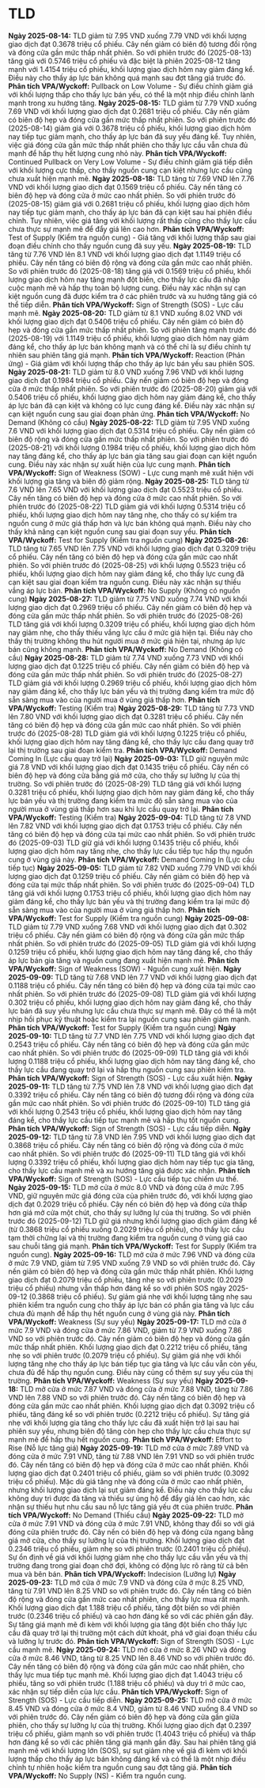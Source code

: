 # TLD

**Ngày 2025-08-14:** TLD giảm từ 7.95 VND xuống 7.79 VND với khối lượng giao dịch đạt 0.3678 triệu cổ phiếu. Cây nến giảm có biên độ tương đối rộng và đóng cửa gần mức thấp nhất phiên. So với phiên trước đó (2025-08-13) tăng giá với 0.5746 triệu cổ phiếu và đặc biệt là phiên 2025-08-12 tăng mạnh với 1.4154 triệu cổ phiếu, khối lượng giao dịch hôm nay giảm đáng kể. Điều này cho thấy áp lực bán không quá mạnh sau đợt tăng giá trước đó. **Phân tích VPA/Wyckoff:** Pullback on Low Volume - Sự điều chỉnh giảm giá với khối lượng thấp cho thấy lực bán yếu, có thể là một nhịp điều chỉnh lành mạnh trong xu hướng tăng.
**Ngày 2025-08-15:** TLD giảm từ 7.79 VND xuống 7.69 VND với khối lượng giao dịch đạt 0.2681 triệu cổ phiếu. Cây nến giảm có biên độ hẹp và đóng cửa gần mức thấp nhất phiên. So với phiên trước đó (2025-08-14) giảm giá với 0.3678 triệu cổ phiếu, khối lượng giao dịch hôm nay tiếp tục giảm mạnh, cho thấy áp lực bán đã suy yếu đáng kể. Tuy nhiên, việc giá đóng cửa gần mức thấp nhất phiên cho thấy lực cầu vẫn chưa đủ mạnh để hấp thụ hết lượng cung nhỏ này. **Phân tích VPA/Wyckoff:** Continued Pullback on Very Low Volume - Sự điều chỉnh giảm giá tiếp diễn với khối lượng cực thấp, cho thấy nguồn cung cạn kiệt nhưng lực cầu cũng chưa xuất hiện mạnh mẽ.
**Ngày 2025-08-18:** TLD tăng từ 7.69 VND lên 7.76 VND với khối lượng giao dịch đạt 0.1569 triệu cổ phiếu. Cây nến tăng có biên độ hẹp và đóng cửa ở mức cao nhất phiên. So với phiên trước đó (2025-08-15) giảm giá với 0.2681 triệu cổ phiếu, khối lượng giao dịch hôm nay tiếp tục giảm mạnh, cho thấy áp lực bán đã cạn kiệt sau hai phiên điều chỉnh. Tuy nhiên, việc giá tăng với khối lượng rất thấp cũng cho thấy lực cầu chưa thực sự mạnh mẽ để đẩy giá lên cao hơn. **Phân tích VPA/Wyckoff:** Test of Supply (Kiểm tra nguồn cung) - Giá tăng với khối lượng thấp sau giai đoạn điều chỉnh cho thấy nguồn cung đã suy yếu.
**Ngày 2025-08-19:** TLD tăng từ 7.76 VND lên 8.1 VND với khối lượng giao dịch đạt 1.1149 triệu cổ phiếu. Cây nến tăng có biên độ rộng và đóng cửa gần mức cao nhất phiên. So với phiên trước đó (2025-08-18) tăng giá với 0.1569 triệu cổ phiếu, khối lượng giao dịch hôm nay tăng mạnh đột biến, cho thấy lực cầu đã nhập cuộc mạnh mẽ và hấp thụ toàn bộ lượng cung. Điều này xác nhận sự cạn kiệt nguồn cung đã được kiểm tra ở các phiên trước và xu hướng tăng giá có thể tiếp diễn. **Phân tích VPA/Wyckoff:** Sign of Strength (SOS) - Lực cầu mạnh mẽ.
**Ngày 2025-08-20:** TLD giảm từ 8.1 VND xuống 8.02 VND với khối lượng giao dịch đạt 0.5406 triệu cổ phiếu. Cây nến giảm có biên độ hẹp và đóng cửa gần mức thấp nhất phiên. So với phiên tăng mạnh trước đó (2025-08-19) với 1.1149 triệu cổ phiếu, khối lượng giao dịch hôm nay giảm đáng kể, cho thấy áp lực bán không mạnh và có thể chỉ là sự điều chỉnh tự nhiên sau phiên tăng giá mạnh. **Phân tích VPA/Wyckoff:** Reaction (Phản ứng) - Giá giảm với khối lượng thấp cho thấy áp lực bán yếu sau phiên SOS.
**Ngày 2025-08-21:** TLD giảm từ 8.0 VND xuống 7.96 VND với khối lượng giao dịch đạt 0.1984 triệu cổ phiếu. Cây nến giảm có biên độ hẹp và đóng cửa ở mức thấp nhất phiên. So với phiên trước đó (2025-08-20) giảm giá với 0.5406 triệu cổ phiếu, khối lượng giao dịch hôm nay giảm đáng kể, cho thấy áp lực bán đã cạn kiệt và không có lực cung đáng kể. Điều này xác nhận sự cạn kiệt nguồn cung sau giai đoạn phản ứng. **Phân tích VPA/Wyckoff:** No Demand (Không có cầu)
**Ngày 2025-08-22:** TLD giảm từ 7.95 VND xuống 7.6 VND với khối lượng giao dịch đạt 0.5314 triệu cổ phiếu. Cây nến giảm có biên độ rộng và đóng cửa gần mức thấp nhất phiên. So với phiên trước đó (2025-08-21) với khối lượng 0.1984 triệu cổ phiếu, khối lượng giao dịch hôm nay tăng đáng kể, cho thấy áp lực bán gia tăng sau giai đoạn cạn kiệt nguồn cung. Điều này xác nhận sự xuất hiện của lực cung mạnh. **Phân tích VPA/Wyckoff:** Sign of Weakness (SOW) - Lực cung mạnh mẽ xuất hiện với khối lượng gia tăng và biên độ giảm rộng.
**Ngày 2025-08-25:** TLD tăng từ 7.6 VND lên 7.65 VND với khối lượng giao dịch đạt 0.5523 triệu cổ phiếu. Cây nến tăng có biên độ hẹp và đóng cửa ở mức cao nhất phiên. So với phiên trước đó (2025-08-22) TLD giảm giá với khối lượng 0.5314 triệu cổ phiếu, khối lượng giao dịch hôm nay tăng nhẹ, cho thấy có sự kiểm tra nguồn cung ở mức giá thấp hơn và lực bán không quá mạnh. Điều này cho thấy khả năng cạn kiệt nguồn cung sau giai đoạn suy yếu. **Phân tích VPA/Wyckoff:** Test for Supply (Kiểm tra nguồn cung)
**Ngày 2025-08-26:** TLD tăng từ 7.65 VND lên 7.75 VND với khối lượng giao dịch đạt 0.3209 triệu cổ phiếu. Cây nến tăng có biên độ hẹp và đóng cửa gần mức cao nhất phiên. So với phiên trước đó (2025-08-25) với khối lượng 0.5523 triệu cổ phiếu, khối lượng giao dịch hôm nay giảm đáng kể, cho thấy lực cung đã cạn kiệt sau giai đoạn kiểm tra nguồn cung. Điều này xác nhận sự thiếu vắng áp lực bán. **Phân tích VPA/Wyckoff:** No Supply (Không có nguồn cung)
**Ngày 2025-08-27:** TLD giảm từ 7.75 VND xuống 7.74 VND với khối lượng giao dịch đạt 0.2969 triệu cổ phiếu. Cây nến giảm có biên độ hẹp và đóng cửa gần mức thấp nhất phiên. So với phiên trước đó (2025-08-26) TLD tăng giá với khối lượng 0.3209 triệu cổ phiếu, khối lượng giao dịch hôm nay giảm nhẹ, cho thấy thiếu vắng lực cầu ở mức giá hiện tại. Điều này cho thấy thị trường không thu hút người mua ở mức giá hiện tại, nhưng áp lực bán cũng không mạnh. **Phân tích VPA/Wyckoff:** No Demand (Không có cầu)
**Ngày 2025-08-28:** TLD giảm từ 7.74 VND xuống 7.73 VND với khối lượng giao dịch đạt 0.1225 triệu cổ phiếu. Cây nến giảm có biên độ hẹp và đóng cửa gần mức thấp nhất phiên. So với phiên trước đó (2025-08-27) TLD giảm giá với khối lượng 0.2969 triệu cổ phiếu, khối lượng giao dịch hôm nay giảm đáng kể, cho thấy lực bán yếu và thị trường đang kiểm tra mức độ sẵn sàng mua vào của người mua ở vùng giá thấp hơn. **Phân tích VPA/Wyckoff:** Testing (Kiểm tra)
**Ngày 2025-08-29:** TLD tăng từ 7.73 VND lên 7.80 VND với khối lượng giao dịch đạt 0.3281 triệu cổ phiếu. Cây nến tăng có biên độ hẹp và đóng cửa gần mức cao nhất phiên. So với phiên trước đó (2025-08-28) TLD giảm giá với khối lượng 0.1225 triệu cổ phiếu, khối lượng giao dịch hôm nay tăng đáng kể, cho thấy lực cầu đang quay trở lại thị trường sau giai đoạn kiểm tra. **Phân tích VPA/Wyckoff:** Demand Coming In (Lực cầu quay trở lại)
**Ngày 2025-09-03:** TLD giữ nguyên mức giá 7.8 VND với khối lượng giao dịch đạt 0.1435 triệu cổ phiếu. Cây nến có biên độ hẹp và đóng cửa bằng giá mở cửa, cho thấy sự lưỡng lự của thị trường. So với phiên trước đó (2025-08-29) TLD tăng giá với khối lượng 0.3281 triệu cổ phiếu, khối lượng giao dịch hôm nay giảm đáng kể, cho thấy lực bán yếu và thị trường đang kiểm tra mức độ sẵn sàng mua vào của người mua ở vùng giá thấp hơn sau khi lực cầu quay trở lại. **Phân tích VPA/Wyckoff:** Testing (Kiểm tra)
**Ngày 2025-09-04:** TLD tăng từ 7.8 VND lên 7.82 VND với khối lượng giao dịch đạt 0.1753 triệu cổ phiếu. Cây nến tăng có biên độ hẹp và đóng cửa tại mức cao nhất phiên. So với phiên trước đó (2025-09-03) TLD giữ giá với khối lượng 0.1435 triệu cổ phiếu, khối lượng giao dịch hôm nay tăng nhẹ, cho thấy lực cầu tiếp tục hấp thụ nguồn cung ở vùng giá này. **Phân tích VPA/Wyckoff:** Demand Coming In (Lực cầu tiếp tục)
**Ngày 2025-09-05:** TLD giảm từ 7.82 VND xuống 7.79 VND với khối lượng giao dịch đạt 0.1259 triệu cổ phiếu. Cây nến giảm có biên độ hẹp và đóng cửa tại mức thấp nhất phiên. So với phiên trước đó (2025-09-04) TLD tăng giá với khối lượng 0.1753 triệu cổ phiếu, khối lượng giao dịch hôm nay giảm đáng kể, cho thấy lực bán yếu và thị trường đang kiểm tra lại mức độ sẵn sàng mua vào của người mua ở vùng giá thấp hơn. **Phân tích VPA/Wyckoff:** Test for Supply (Kiểm tra nguồn cung)
**Ngày 2025-09-08:** TLD giảm từ 7.79 VND xuống 7.68 VND với khối lượng giao dịch đạt 0.302 triệu cổ phiếu. Cây nến giảm có biên độ rộng và đóng cửa gần mức thấp nhất phiên. So với phiên trước đó (2025-09-05) TLD giảm giá với khối lượng 0.1259 triệu cổ phiếu, khối lượng giao dịch hôm nay tăng đáng kể, cho thấy áp lực bán gia tăng và nguồn cung đang xuất hiện mạnh mẽ. **Phân tích VPA/Wyckoff:** Sign of Weakness (SOW) - Nguồn cung xuất hiện.
**Ngày 2025-09-09:** TLD tăng từ 7.68 VND lên 7.7 VND với khối lượng giao dịch đạt 0.1188 triệu cổ phiếu. Cây nến tăng có biên độ hẹp và đóng cửa tại mức cao nhất phiên. So với phiên trước đó (2025-09-08) TLD giảm giá với khối lượng 0.302 triệu cổ phiếu, khối lượng giao dịch hôm nay giảm đáng kể, cho thấy lực bán đã suy yếu nhưng lực cầu chưa thực sự mạnh mẽ. Đây có thể là một nhịp hồi phục kỹ thuật hoặc kiểm tra lại nguồn cung sau phiên giảm mạnh. **Phân tích VPA/Wyckoff:** Test for Supply (Kiểm tra nguồn cung)
**Ngày 2025-09-10:** TLD tăng từ 7.7 VND lên 7.75 VND với khối lượng giao dịch đạt 0.2543 triệu cổ phiếu. Cây nến tăng có biên độ hẹp và đóng cửa gần mức cao nhất phiên. So với phiên trước đó (2025-09-09) TLD tăng giá với khối lượng 0.1188 triệu cổ phiếu, khối lượng giao dịch hôm nay tăng đáng kể, cho thấy lực cầu đang quay trở lại và hấp thụ nguồn cung sau phiên kiểm tra. **Phân tích VPA/Wyckoff:** Sign of Strength (SOS) - Lực cầu xuất hiện.
**Ngày 2025-09-11:** TLD tăng từ 7.75 VND lên 7.8 VND với khối lượng giao dịch đạt 0.3392 triệu cổ phiếu. Cây nến tăng có biên độ tương đối rộng và đóng cửa gần mức cao nhất phiên. So với phiên trước đó (2025-09-10) TLD tăng giá với khối lượng 0.2543 triệu cổ phiếu, khối lượng giao dịch hôm nay tăng đáng kể, cho thấy lực cầu tiếp tục mạnh mẽ và hấp thụ tốt nguồn cung. **Phân tích VPA/Wyckoff:** Sign of Strength (SOS) - Lực cầu tiếp diễn.
**Ngày 2025-09-12:** TLD tăng từ 7.8 VND lên 7.95 VND với khối lượng giao dịch đạt 0.3868 triệu cổ phiếu. Cây nến tăng có biên độ rộng và đóng cửa ở mức cao nhất phiên. So với phiên trước đó (2025-09-11) TLD tăng giá với khối lượng 0.3392 triệu cổ phiếu, khối lượng giao dịch hôm nay tiếp tục gia tăng, cho thấy lực cầu mạnh mẽ và xu hướng tăng giá được xác nhận. **Phân tích VPA/Wyckoff:** Sign of Strength (SOS) - Lực cầu tiếp tục chiếm ưu thế.
**Ngày 2025-09-15:** TLD mở cửa ở mức 8.0 VND và đóng cửa ở mức 7.95 VND, giữ nguyên mức giá đóng cửa của phiên trước đó, với khối lượng giao dịch đạt 0.2029 triệu cổ phiếu. Cây nến có biên độ hẹp và đóng cửa thấp hơn giá mở cửa một chút, cho thấy sự lưỡng lự của thị trường. So với phiên trước đó (2025-09-12) TLD giữ giá nhưng khối lượng giao dịch giảm đáng kể (từ 0.3868 triệu cổ phiếu xuống 0.2029 triệu cổ phiếu), cho thấy lực cầu tạm thời chững lại và thị trường đang kiểm tra nguồn cung ở vùng giá cao sau chuỗi tăng giá mạnh. **Phân tích VPA/Wyckoff:** Test for Supply (Kiểm tra nguồn cung).
**Ngày 2025-09-16:** TLD mở cửa ở mức 7.96 VND và đóng cửa ở mức 7.9 VND, giảm từ 7.95 VND xuống 7.9 VND so với phiên trước đó. Cây nến giảm có biên độ hẹp và đóng cửa gần mức thấp nhất phiên. Khối lượng giao dịch đạt 0.2079 triệu cổ phiếu, tăng nhẹ so với phiên trước (0.2029 triệu cổ phiếu) nhưng vẫn thấp hơn đáng kể so với phiên SOS ngày 2025-09-12 (0.3868 triệu cổ phiếu). Sự giảm giá nhẹ với khối lượng tăng nhẹ sau phiên kiểm tra nguồn cung cho thấy áp lực bán có phần gia tăng và lực cầu chưa đủ mạnh để hấp thụ hết nguồn cung ở vùng giá này. **Phân tích VPA/Wyckoff:** Weakness (Sự suy yếu)
**Ngày 2025-09-17:** TLD mở cửa ở mức 7.9 VND và đóng cửa ở mức 7.86 VND, giảm từ 7.9 VND xuống 7.86 VND so với phiên trước đó. Cây nến giảm có biên độ hẹp và đóng cửa gần mức thấp nhất phiên. Khối lượng giao dịch đạt 0.2212 triệu cổ phiếu, tăng nhẹ so với phiên trước (0.2079 triệu cổ phiếu). Sự giảm giá nhẹ với khối lượng tăng nhẹ cho thấy áp lực bán tiếp tục gia tăng và lực cầu vẫn còn yếu, chưa đủ để hấp thụ nguồn cung. Điều này củng cố thêm sự suy yếu của thị trường. **Phân tích VPA/Wyckoff:** Weakness (Sự suy yếu)
**Ngày 2025-09-18:** TLD mở cửa ở mức 7.87 VND và đóng cửa ở mức 7.88 VND, tăng từ 7.86 VND lên 7.88 VND so với phiên trước đó. Cây nến tăng có biên độ hẹp và đóng cửa gần mức cao nhất phiên. Khối lượng giao dịch đạt 0.3092 triệu cổ phiếu, tăng đáng kể so với phiên trước (0.2212 triệu cổ phiếu). Sự tăng giá nhẹ với khối lượng gia tăng cho thấy lực cầu đã xuất hiện trở lại sau hai phiên suy yếu, nhưng biên độ tăng còn hẹp cho thấy lực cầu chưa thực sự mạnh mẽ để hấp thụ hết nguồn cung. **Phân tích VPA/Wyckoff:** Effort to Rise (Nỗ lực tăng giá)
**Ngày 2025-09-19:** TLD mở cửa ở mức 7.89 VND và đóng cửa ở mức 7.91 VND, tăng từ 7.88 VND lên 7.91 VND so với phiên trước đó. Cây nến tăng có biên độ hẹp và đóng cửa ở mức cao nhất phiên. Khối lượng giao dịch đạt 0.2401 triệu cổ phiếu, giảm so với phiên trước (0.3092 triệu cổ phiếu). Mặc dù giá tăng nhẹ và đóng cửa ở mức cao nhất phiên, nhưng khối lượng giao dịch lại sụt giảm đáng kể. Điều này cho thấy lực cầu không duy trì được đà tăng và thiếu sự ủng hộ để đẩy giá lên cao hơn, xác nhận sự thiếu hụt nhu cầu sau nỗ lực tăng giá yếu ớt của phiên trước. **Phân tích VPA/Wyckoff:** No Demand (Thiếu cầu)
**Ngày 2025-09-22:** TLD mở cửa ở mức 7.91 VND và đóng cửa ở mức 7.91 VND, không thay đổi so với giá đóng cửa phiên trước đó. Cây nến có biên độ hẹp và đóng cửa ngang bằng giá mở cửa, cho thấy sự lưỡng lự của thị trường. Khối lượng giao dịch đạt 0.2346 triệu cổ phiếu, giảm nhẹ so với phiên trước (0.2401 triệu cổ phiếu). Sự ổn định về giá với khối lượng giảm nhẹ cho thấy lực cầu vẫn yếu và thị trường đang trong giai đoạn chờ đợi, không có động lực rõ ràng từ cả bên mua và bên bán. **Phân tích VPA/Wyckoff:** Indecision (Lưỡng lự)
**Ngày 2025-09-23:** TLD mở cửa ở mức 7.9 VND và đóng cửa ở mức 8.25 VND, tăng từ 7.91 VND lên 8.25 VND so với phiên trước đó. Cây nến tăng có biên độ rộng và đóng cửa gần mức cao nhất phiên, cho thấy lực mua rất mạnh. Khối lượng giao dịch đạt 1.188 triệu cổ phiếu, tăng đột biến so với phiên trước (0.2346 triệu cổ phiếu) và cao hơn đáng kể so với các phiên gần đây. Sự tăng giá mạnh mẽ đi kèm với khối lượng gia tăng đột biến cho thấy lực cầu đã quay trở lại thị trường một cách dứt khoát, phá vỡ giai đoạn thiếu cầu và lưỡng lự trước đó. **Phân tích VPA/Wyckoff:** Sign of Strength (SOS) - Lực cầu mạnh mẽ.
**Ngày 2025-09-24:** TLD mở cửa ở mức 8.26 VND và đóng cửa ở mức 8.46 VND, tăng từ 8.25 VND lên 8.46 VND so với phiên trước đó. Cây nến tăng có biên độ rộng và đóng cửa gần mức cao nhất phiên, cho thấy lực mua tiếp tục mạnh mẽ. Khối lượng giao dịch đạt 1.4043 triệu cổ phiếu, tăng so với phiên trước (1.188 triệu cổ phiếu) và duy trì ở mức cao, xác nhận sự tiếp diễn của lực cầu. **Phân tích VPA/Wyckoff:** Sign of Strength (SOS) - Lực cầu tiếp diễn.
**Ngày 2025-09-25:** TLD mở cửa ở mức 8.45 VND và đóng cửa ở mức 8.4 VND, giảm từ 8.46 VND xuống 8.4 VND so với phiên trước đó. Cây nến giảm có biên độ hẹp và đóng cửa gần giữa phiên, cho thấy sự lưỡng lự của thị trường. Khối lượng giao dịch đạt 0.2397 triệu cổ phiếu, giảm mạnh so với phiên trước (1.4043 triệu cổ phiếu) và thấp hơn đáng kể so với các phiên tăng giá mạnh gần đây. Sau hai phiên tăng giá mạnh mẽ với khối lượng lớn (SOS), sự sụt giảm nhẹ về giá đi kèm với khối lượng thấp cho thấy áp lực bán không đáng kể và có thể là một nhịp điều chỉnh tự nhiên hoặc kiểm tra nguồn cung sau đợt tăng giá. **Phân tích VPA/Wyckoff:** No Supply (NS) - Kiểm tra nguồn cung.
